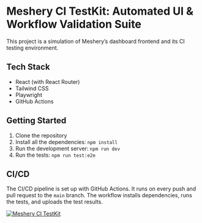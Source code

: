 # Meshery CI TestKit: Automated UI & Workflow Validation Suite

This project is a simulation of Meshery’s dashboard frontend and its CI testing environment.

## Tech Stack

- React (with React Router)
- Tailwind CSS
- Playwright
- GitHub Actions

## Getting Started

1. Clone the repository
2. Install all the dependencies: `npm install`
3. Run the development server: `npm run dev`
4. Run the tests: `npm run test:e2e`

## CI/CD

The CI/CD pipeline is set up with GitHub Actions. It runs on every push and pull request to the `main` branch. The workflow installs dependencies, runs the tests, and uploads the test results.

[![Meshery CI TestKit](https://github.com/sanjay/meshery-ci-testkit/actions/workflows/ci.yml/badge.svg)](https://github.com/sanjay/meshery-ci-testkit/actions/workflows/ci.yml)

